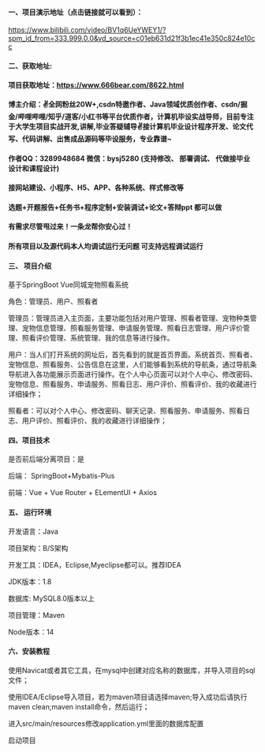 #### 一、项目演示地址（点击链接就可以看到）：

https://www.bilibili.com/video/BV1q6UeYWEY1/?spm_id_from=333.999.0.0&vd_source=c01eb631d21f3b1ec41e350c824e10cc
#### 二、获取地址:

#### 项目获取地址：https://www.666bear.com/8622.html

**博主介绍：✌全网粉丝20W+,csdn特邀作者、Java领域优质创作者、csdn/掘金/哔哩哔哩/知乎/道客/小红书等平台优质作者，计算机毕设实战导师，目前专注于大学生项目实战开发,讲解,毕业答疑辅导✌接计算机毕业设计程序开发、论文代写、代码讲解、出售成品源码等毕设服务，专业靠谱~**

#### 作者QQ：3289948684 微信：bysj5280 (支持修改、 部署调试、 代做接毕业设计和课程设计)

#### 接网站建设、小程序、H5、APP、各种系统、样式修改等

#### 选题+开题报告+任务书+程序定制+安装调试+论文+答辩ppt 都可以做

#### 有需求尽管甩过来！一条龙帮你安心过！

#### 所有项目以及源代码本人均调试运行无问题 可支持远程调试运行


#### 三、 项目介绍

基于SpringBoot Vue同城宠物照看系统

角色：管理员、用户、照看者

管理员：管理员进入主页面，主要功能包括对用户管理、照看者管理、宠物种类管理、宠物信息管理、照看服务管理、申请服务管理、照看日志管理、用户评价管理、照看评价管理、系统管理、我的信息等进行操作。

用户：当人们打开系统的网址后，首先看到的就是首页界面。系统首页、照看者、宠物信息、照看服务、公告信息在这里，人们能够看到系统的导航条，通过导航条导航进入各功能展示页面进行操作。在个人中心页面可以对个人中心、修改密码、宠物信息、照看服务、申请服务、照看日志、用户评价、照看评价、我的收藏进行详细操作；

照看者：可以对个人中心、修改密码、聊天记录、照看服务、申请服务、照看日志、用户评价、照看评价、我的收藏进行详细操作；

#### 四、项目技术

是否前后端分离项目：是

后端： SpringBoot+Mybatis-Plus

前端：Vue + Vue Router + ELementUI + Axios

#### 五、 运行环境

开发语言：Java

项目架构：B/S架构

开发工具：IDEA，Eclipse,Myeclipse都可以。推荐IDEA

JDK版本：1.8

数据库: MySQL8.0版本以上

项目管理：Maven

Node版本：14



#### 六、安装教程

使用Navicat或者其它工具，在mysql中创建对应名称的数据库，并导入项目的sql文件；

使用IDEA/Eclipse导入项目，若为maven项目请选择maven;导入成功后请执行maven clean;maven install命令，然后运行；

进入src/main/resources修改application.yml里面的数据库配置

启动项目
